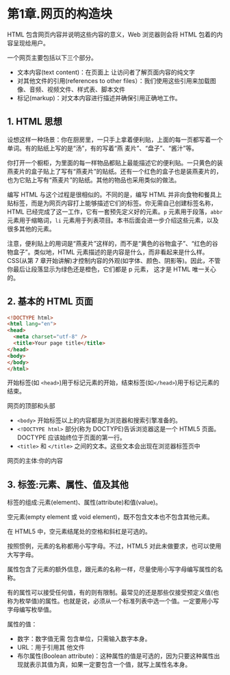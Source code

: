 # 第1章.网页的构造块

HTML 包含网页内容并说明这些内容的意义，Web 浏览器则会将 HTML 包着的内容呈现给用户。

一个网页主要包括以下三个部分。

* 文本内容(text content)：在页面上 让访问者了解页面内容的纯文字
* 对其他文件的引用(references to other files）：我们使用这些引用来加载图像、音频、视频文件、样式表、脚本文件
* 标记(markup)：对文本内容进行描述并确保引用正确地工作。

## 1. HTML 思想

设想这样一种场景：你在厨房里，一只手上拿着便利贴，上面的每一页都写着一个单词。有的贴纸上写的是“汤”，有的写着“燕 麦片”、“盘子”、“酱汁”等。

你打开一个橱柜，为里面的每一样物品都贴上最能描述它的便利贴。一只黄色的装燕麦片的盒子贴上了写有“燕麦片”的贴纸。还有一个红色的盒子也是装燕麦片的，也为它贴上写有“燕麦片”的贴纸。其他的物品也采用类似的做法。

编写 HTML 与这个过程是很相似的。不同的是，编写 HTML 并非向食物和餐具上贴标签，而是为网页内容打上能够描述它们的标签。你无需自己创建标签名称，HTML 已经完成了这一工作，它有一套预先定义好的元素。`p` 元素用于段落，`abbr` 元素用于缩略词，`li` 元素用于列表项目。本书后面会进一步介绍这些元素，以及很多其他的元素。

注意，便利贴上的用词是“燕麦片”这样的，而不是“黄色的谷物盒子”、“红色的谷物盒子”。类似地，HTML 元素描述的是内容是什么，而非看起来是什么样。CSS(从第 7 章开始讲解)才控制内容的外观(如字体、颜色、阴影等)。因此，不管你最后让段落显示为绿色还是橙色，它们都是 p 元素， 这才是 HTML 唯一关心的。

## 2. 基本的 HTML 页面

```html
<!DOCTYPE html>
<html lang="en">
<head>
  <meta charset="utf-8" />
  <title>Your page title</title>
</head>
<body>
</body>
</html>
```

开始标签(如 `<head>`)用于标记元素的开始，结束标签(如`</head>`)用于标记元素的结束。

网页的顶部和头部

* `<body>` 开始标签以上的内容都是为浏览器和搜索引擎准备的。
* `<!DOCTYPE html>` 部分(称为 DOCTYPE)告诉浏览器这是一个 HTML5 页面。DOCTYPE 应该始终位于页面的第一行。
* `<title>` 和 `</title>` 之间的文本。这些文本会出现在浏览器标签页中

网页的主体:你的内容

## 3. 标签:元素、属性、值及其他

标签的组成:元素(element)、属性(attribute)和值(value)。

空元素(empty element 或 void element)，既不包含文本也不包含其他元素。

在 HTML5 中，空元素结尾处的空格和斜杠是可选的。

按照惯例，元素的名称都用小写字母。不过，HTML5 对此未做要求，也可以使用大写字母。

属性包含了元素的额外信息，跟元素的名称一样，尽量使用小写字母编写属性的名称。

有的属性可以接受任何值，有的则有限制。最常见的还是那些仅接受预定义值(也称为枚举值)的属性。也就是说，必须从一个标准列表中选一个值。一定要用小写字母编写枚举值。

属性的值：

* 数字：数字值无需 包含单位，只需输入数字本身。
* URL：用于引用其 他文件
* 布尔属性(Boolean attribute)：这种属性的值是可选的，因为只要这种属性出现就表示其值为真，如果一定要包含一个值，就写上属性名本身。
